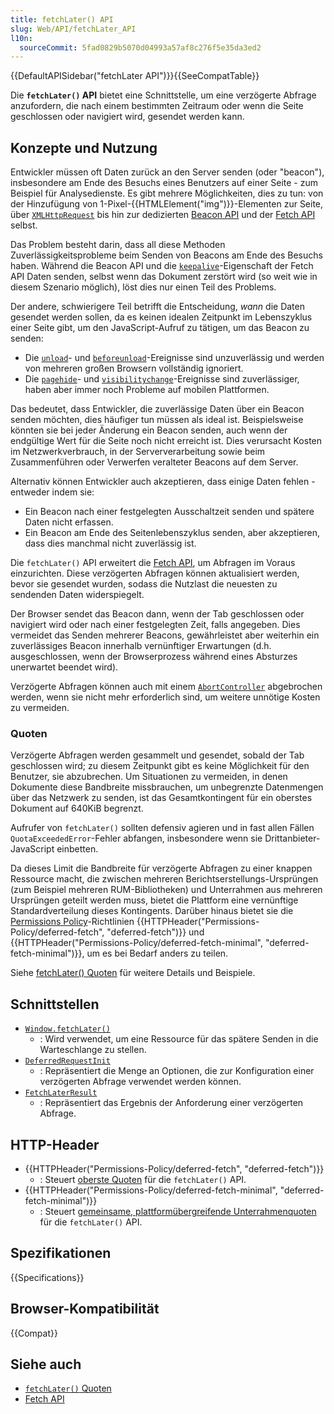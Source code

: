 ```yaml
---
title: fetchLater() API
slug: Web/API/fetchLater_API
l10n:
  sourceCommit: 5fad0829b5070d04993a57af8c276f5e35da3ed2
---
```


{{DefaultAPISidebar("fetchLater API")}}{{SeeCompatTable}}

Die **`fetchLater()` API** bietet eine Schnittstelle, um eine verzögerte Abfrage anzufordern, die nach einem bestimmten Zeitraum oder wenn die Seite geschlossen oder navigiert wird, gesendet werden kann.

## Konzepte und Nutzung

Entwickler müssen oft Daten zurück an den Server senden (oder "beacon"), insbesondere am Ende des Besuchs eines Benutzers auf einer Seite - zum Beispiel für Analysedienste. Es gibt mehrere Möglichkeiten, dies zu tun: von der Hinzufügung von 1-Pixel-{{HTMLElement("img")}}-Elementen zur Seite, über [`XMLHttpRequest`](/de/docs/Web/API/XMLHttpRequest) bis hin zur dedizierten [Beacon API](/de/docs/Web/API/Beacon_API) und der [Fetch API](/de/docs/Web/API/Fetch_API) selbst.

Das Problem besteht darin, dass all diese Methoden Zuverlässigkeitsprobleme beim Senden von Beacons am Ende des Besuchs haben. Während die Beacon API und die [`keepalive`](/de/docs/Web/API/Request/keepalive)-Eigenschaft der Fetch API Daten senden, selbst wenn das Dokument zerstört wird (so weit wie in diesem Szenario möglich), löst dies nur einen Teil des Problems.

Der andere, schwierigere Teil betrifft die Entscheidung, _wann_ die Daten gesendet werden sollen, da es keinen idealen Zeitpunkt im Lebenszyklus einer Seite gibt, um den JavaScript-Aufruf zu tätigen, um das Beacon zu senden:

- Die [`unload`](/de/docs/Web/API/Window/unload_event)- und [`beforeunload`](/de/docs/Web/API/Window/beforeunload_event)-Ereignisse sind unzuverlässig und werden von mehreren großen Browsern vollständig ignoriert.
- Die [`pagehide`](/de/docs/Web/API/Window/pagehide_event)- und [`visibilitychange`](/de/docs/Web/API/Document/visibilitychange_event)-Ereignisse sind zuverlässiger, haben aber immer noch Probleme auf mobilen Plattformen.

Das bedeutet, dass Entwickler, die zuverlässige Daten über ein Beacon senden möchten, dies häufiger tun müssen als ideal ist. Beispielsweise könnten sie bei jeder Änderung ein Beacon senden, auch wenn der endgültige Wert für die Seite noch nicht erreicht ist. Dies verursacht Kosten im Netzwerkverbrauch, in der Serververarbeitung sowie beim Zusammenführen oder Verwerfen veralteter Beacons auf dem Server.

Alternativ können Entwickler auch akzeptieren, dass einige Daten fehlen - entweder indem sie:

- Ein Beacon nach einer festgelegten Ausschaltzeit senden und spätere Daten nicht erfassen.
- Ein Beacon am Ende des Seitenlebenszyklus senden, aber akzeptieren, dass dies manchmal nicht zuverlässig ist.

Die `fetchLater()` API erweitert die [Fetch API](/de/docs/Web/API/Fetch_API), um Abfragen im Voraus einzurichten. Diese verzögerten Abfragen können aktualisiert werden, bevor sie gesendet wurden, sodass die Nutzlast die neuesten zu sendenden Daten widerspiegelt.

Der Browser sendet das Beacon dann, wenn der Tab geschlossen oder navigiert wird oder nach einer festgelegten Zeit, falls angegeben. Dies vermeidet das Senden mehrerer Beacons, gewährleistet aber weiterhin ein zuverlässiges Beacon innerhalb vernünftiger Erwartungen (d.h. ausgeschlossen, wenn der Browserprozess während eines Absturzes unerwartet beendet wird).

Verzögerte Abfragen können auch mit einem [`AbortController`](/de/docs/Web/API/AbortController) abgebrochen werden, wenn sie nicht mehr erforderlich sind, um weitere unnötige Kosten zu vermeiden.

### Quoten

Verzögerte Abfragen werden gesammelt und gesendet, sobald der Tab geschlossen wird; zu diesem Zeitpunkt gibt es keine Möglichkeit für den Benutzer, sie abzubrechen. Um Situationen zu vermeiden, in denen Dokumente diese Bandbreite missbrauchen, um unbegrenzte Datenmengen über das Netzwerk zu senden, ist das Gesamtkontingent für ein oberstes Dokument auf 640KiB begrenzt.

Aufrufer von `fetchLater()` sollten defensiv agieren und in fast allen Fällen `QuotaExceededError`-Fehler abfangen, insbesondere wenn sie Drittanbieter-JavaScript einbetten.

Da dieses Limit die Bandbreite für verzögerte Abfragen zu einer knappen Ressource macht, die zwischen mehreren Berichtserstellungs-Ursprüngen (zum Beispiel mehreren RUM-Bibliotheken) und Unterrahmen aus mehreren Ursprüngen geteilt werden muss, bietet die Plattform eine vernünftige Standardverteilung dieses Kontingents. Darüber hinaus bietet sie die [Permissions Policy](/de/docs/Web/HTTP/Guides/Permissions_Policy)-Richtlinien {{HTTPHeader("Permissions-Policy/deferred-fetch", "deferred-fetch")}} und {{HTTPHeader("Permissions-Policy/deferred-fetch-minimal", "deferred-fetch-minimal")}}, um es bei Bedarf anders zu teilen.

Siehe [fetchLater() Quoten](/de/docs/Web/API/fetchLater_API/fetchLater_quotas) für weitere Details und Beispiele.

## Schnittstellen

- [`Window.fetchLater()`](/de/docs/Web/API/Window/fetchLater)
  - : Wird verwendet, um eine Ressource für das spätere Senden in die Warteschlange zu stellen.
- [`DeferredRequestInit`](/de/docs/Web/API/DeferredRequestInit)
  - : Repräsentiert die Menge an Optionen, die zur Konfiguration einer verzögerten Abfrage verwendet werden können.
- [`FetchLaterResult`](/de/docs/Web/API/FetchLaterResult)
  - : Repräsentiert das Ergebnis der Anforderung einer verzögerten Abfrage.

## HTTP-Header

- {{HTTPHeader("Permissions-Policy/deferred-fetch", "deferred-fetch")}}
  - : Steuert [oberste Quoten](/de/docs/Web/API/fetchLater_API/fetchLater_quotas) für die `fetchLater()` API.
- {{HTTPHeader("Permissions-Policy/deferred-fetch-minimal", "deferred-fetch-minimal")}}
  - : Steuert [gemeinsame, plattformübergreifende Unterrahmenquoten](/de/docs/Web/API/fetchLater_API/fetchLater_quotas) für die `fetchLater()` API.

## Spezifikationen

{{Specifications}}

## Browser-Kompatibilität

{{Compat}}

## Siehe auch

- [`fetchLater()` Quoten](/de/docs/Web/API/fetchLater_API/fetchLater_quotas)
- [Fetch API](/de/docs/Web/API/Fetch_API)
